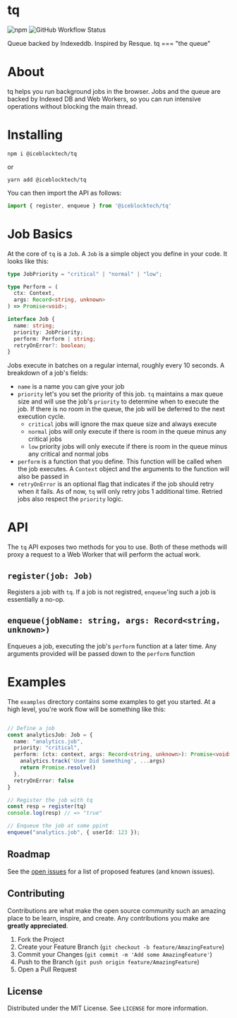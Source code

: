 # tq
![npm](https://img.shields.io/npm/v/@iceblocktech/tq)
![GitHub Workflow Status](https://img.shields.io/github/workflow/status/bryanmikaelian/tq/CI)

Queue backed by Indexeddb.  Inspired by Resque.  tq === "the queue"

# About

tq helps you run background jobs in the browser. Jobs and the queue are backed by Indexed DB and Web Workers, so you can run intensive operations without blocking the main thread.

# Installing

```
npm i @iceblocktech/tq
```

or

```
yarn add @iceblocktech/tq
```

You can then import the API as follows:

```javascript
import { register, enqueue } from '@iceblocktech/tq'
```


# Job Basics

At the core of `tq` is a `Job`.  A `Job` is a simple object you define in your code.  It looks like this:

```typescript
type JobPriority = "critical" | "normal" | "low";

type Perform = (
  ctx: Context,
  args: Record<string, unknown>
) => Promise<void>;

interface Job {
  name: string;
  priority: JobPriority;
  perform: Perform | string;
  retryOnError?: boolean;
}
```

Jobs execute in batches on a regular internal, roughly every 10 seconds.  A breakdown of a job's fields:

- `name` is a name you can give your job
- `priority` let's you set the priority of this job.  `tq` maintains a max queue size and will use the job's `priority` to determine when to execute the job.  If there is no room in the queue, the job will be deferred to the next execution cycle.
  - `critical` jobs will ignore the max queue size and always execute
  - `normal` jobs will only execute if there is room in the queue minus any critical jobs
  - `low` priority jobs will only execute if there is room in the queue minus any critical and normal jobs
- `perform` is a function that you define. This function will be called when the job executes. A `Context` object and the arguments to the function will also be passed in
- `retryOnError` is an optional flag that indicates if the job should retry when it fails.  As of now, `tq` will only retry jobs 1 additional time.  Retried jobs also respect the `priority` logic.
  

# API

The `tq` API exposes two methods for you to use.  Both of these methods will proxy a request to a Web Worker that will perform the actual work.

## `register(job: Job)`
Registers a job with `tq`.  If a job is not registred, `enqueue`'ing such a job is essentially a no-op.

## `enqueue(jobName: string, args: Record<string, unknown>)`
Enqueues a job, executing the job's `perform` function at a later time. Any arguments provided will be passed down to the `perform` function

# Examples

The `examples` directory contains some examples to get you started.  At a high level, you're work flow will be something like this:

```typescript

// Define a job
const analyticsJob: Job = {
  name: "analytics.job",
  priority: "critical",
  perform: (ctx: context, args: Record<string, unknown>): Promise<void> => {
    analytics.track('User Did Something', ...args)
    return Promise.resolve()
  },
  retryOnError: false
}

// Register the job with tq
const resp = register(tq)
console.log(resp) // => "true"

// Enqueue the job at some ppint
enqueue("analytics.job", { userId: 123 });
```


<!-- ROADMAP -->
## Roadmap

See the [open issues](https://github.com/bryanmikaelian/tq/issues) for a list of proposed features (and known issues).



<!-- CONTRIBUTING -->
## Contributing

Contributions are what make the open source community such an amazing place to be learn, inspire, and create. Any contributions you make are **greatly appreciated**.

1. Fork the Project
2. Create your Feature Branch (`git checkout -b feature/AmazingFeature`)
3. Commit your Changes (`git commit -m 'Add some AmazingFeature'`)
4. Push to the Branch (`git push origin feature/AmazingFeature`)
5. Open a Pull Request


<!-- LICENSE -->
## License

Distributed under the MIT License. See `LICENSE` for more information.
